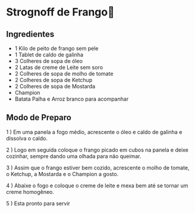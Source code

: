 # Strognoff de Frango:chicken:

## Ingredientes

- 1 Kilo de peito de frango sem pele
- 1 Tablet de caldo de galinha
- 3 Colheres de sopa de óleo
- 2 Latas de creme de Leite sem soro
- 2 Colheres de sopa de molho de tomate
- 2 Colheres de sopa de Ketchup
- 2 Colheres de sopa de Mostarda
- Champion
- Batata Palha e Arroz branco para acompanhar 

## Modo de Preparo

1 ) Em uma panela a fogo médio, acrescente o óleo e caldo de galinha e dissolva o caldo.

2 ) Logo em seguida coloque o frango picado em cubos na panela e deixe cozinhar, sempre dando uma olhada para não queimar.

3 ) Assim que o frango estiver bem cozido, acrescente o molho de tomate, o Ketchup, a Mostarda e o Champion a gosto.

4 ) Abaixe o fogo e coloque o creme de leite e mexa bem até se tornar um creme homogêneo.

5 ) Esta pronto para servir



